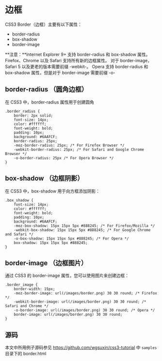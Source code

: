 边框
====

CSS3 Border（边框）主要有以下属性：

* border-radius
* box-shadow
* border-image

**注意：**Internet Explorer 9+ 支持 border-radius 和 box-shadow 属性。Firefox、Chrome 以及 Safari 支持所有新的边框属性。
对于 border-image，Safari 5 以及更老的版本需要前缀 -webkit-。
Opera 支持 border-radius 和 box-shadow 属性，但是对于 border-image 需要前缀 -o-

## border-radius （圆角边框）

在 CSS3 中，border-radius 属性用于创建圆角

	.border_radius {
	    border: 2px solid;
	    font-size: 14px;
	    color: #ffffff;
	    font-weight: bold;
	    padding: 10px;
	    background: #6AAFCF;
	    border-radius: 25px;
	    -moz-border-radius: 25px; /* For Firefox Browser */
	    -webkit-border-radius: 25px; /* For Safari and Google Chrome Browser */
	    -o-border-radius: 25px /* For Opera Browser */
	}

## box-shadow （边框阴影）

在 CSS3 中，box-shadow 用于向方框添加阴影：

    .box_shadow {
        font-size: 14px;
        color: #ffffff;
        font-weight: bold;
        padding: 10px;
        background: #6AAFCF;
        -moz-box-shadow: 15px 15px 5px #888245; /* For Firefox/Mozilla */
        -webkit-box-shadow: 15px 15px 5px #888245; /* For Google Chrome and Safari */
        -o-box-shadow: 15px 15px 5px #888245; /* For Opera */
        box-shadow: 15px 15px 5px #888245;
    }

## border-image （边框图片）

通过 CSS3 的 border-image 属性，您可以使用图片来创建边框：

    .border_image {
        border-width: 15px;
        -moz-border-image: url(/images/border.png) 30 30 round; /* Firefox */
        -webkit-border-image: url(/images/border.png) 30 30 round; /* Safari and Chrome */
        -o-border-image: url(/images/border.png) 30 30 round; /* Opera */
        border-image: url(/images/border.png) 30 30 round;
    }

## 源码

本文中所用例子源码参见
<https://github.com/wgsuxin/css3-tutorial> 中 `samples` 目录下的 border.html
